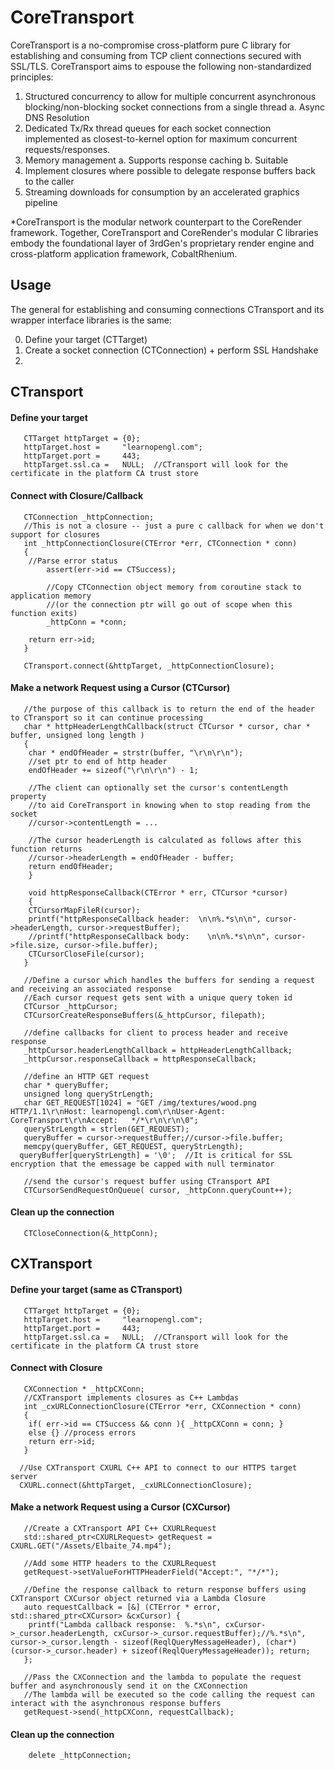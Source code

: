 # CoreTransport

CoreTransport is a no-compromise cross-platform pure C library for establishing and consuming from TCP client connections secured with SSL/TLS.  CoreTransport aims to espouse the following non-standardized principles:

1.  Structured concurrency to allow for multiple concurrent asynchronous blocking/non-blocking socket connections from a single thread
    a.  Async DNS Resolution
2.  Dedicated Tx/Rx thread queues for each socket connection implemented as closest-to-kernel option for maximum concurrent     requests/responses.
3.  Memory management
      a.  Supports response caching
      b.  Suitable 
4.  Implement closures where possible to delegate response buffers back to the caller
5.  Streaming downloads for consumption by an accelerated graphics pipeline

*CoreTransport is the modular network counterpart to the CoreRender framework.  Together, CoreTransport and CoreRender's modular C libraries embody the foundational layer of 3rdGen's proprietary render engine and cross-platform application framework, CobaltRhenium. 

## Usage

The general for establishing and consuming connections CTransport and its wrapper interface libraries is the same:

0.  Define your target (CTTarget)
1.  Create a socket connection (CTConnection) + perform SSL Handshake
2.  

## CTransport

####  Define your target
```
   CTTarget httpTarget = {0};
   httpTarget.host =     "learnopengl.com";
   httpTarget.port =     443;
   httpTarget.ssl.ca =   NULL;  //CTransport will look for the certificate in the platform CA trust store
```

####  Connect with Closure/Callback
```
   CTConnection _httpConnection;
   //This is not a closure -- just a pure c callback for when we don't support for closures
   int _httpConnectionClosure(CTError *err, CTConnection * conn)
   {
   	//Parse error status
    	assert(err->id == CTSuccess);

	    //Copy CTConnection object memory from coroutine stack to application memory 
    	//(or the connection ptr will go out of scope when this function exits)
    	_httpConn = *conn;

	return err->id;
   }	
  
   CTransport.connect(&httpTarget, _httpConnectionClosure);
```

####  Make a network Request using a Cursor (CTCursor)
```
   //the purpose of this callback is to return the end of the header to CTransport so it can continue processing
   char * httpHeaderLengthCallback(struct CTCursor * cursor, char * buffer, unsigned long length )
   {
   	char * endOfHeader = strstr(buffer, "\r\n\r\n");
	//set ptr to end of http header
	endOfHeader += sizeof("\r\n\r\n") - 1;

	//The client can optionally set the cursor's contentLength property
	//to aid CoreTransport in knowing when to stop reading from the socket
	//cursor->contentLength = ...

	//The cursor headerLength is calculated as follows after this function returns
	//cursor->headerLength = endOfHeader - buffer;
	return endOfHeader;
	}

	void httpResponseCallback(CTError * err, CTCursor *cursor)
	{
	CTCursorMapFileR(cursor);
	printf("httpResponseCallback header:  \n\n%.*s\n\n", cursor->headerLength, cursor->requestBuffer);
	//printf("httpResponseCallback body:    \n\n%.*s\n\n", cursor->file.size, cursor->file.buffer);
	CTCursorCloseFile(cursor);
   }

   //Define a cursor which handles the buffers for sending a request and receiving an associated response
   //Each cursor request gets sent with a unique query token id
   CTCursor _httpCursor;
   CTCursorCreateResponseBuffers(&_httpCursor, filepath);

   //define callbacks for client to process header and receive response
   _httpCursor.headerLengthCallback = httpHeaderLengthCallback;
   _httpCursor.responseCallback = httpResponseCallback;

   //define an HTTP GET request
   char * queryBuffer;
   unsigned long queryStrLength;
   char GET_REQUEST[1024] = "GET /img/textures/wood.png HTTP/1.1\r\nHost: learnopengl.com\r\nUser-Agent: CoreTransport\r\nAccept: 	*/*\r\n\r\n\0";
   queryStrLength = strlen(GET_REQUEST);
   queryBuffer = cursor->requestBuffer;//cursor->file.buffer;
   memcpy(queryBuffer, GET_REQUEST, queryStrLength);
  queryBuffer[queryStrLength] = '\0';  //It is critical for SSL encryption that the emessage be capped with null terminator

   //send the cursor's request buffer using CTransport API
   CTCursorSendRequestOnQueue( cursor, _httpConn.queryCount++);	
```
####  Clean up the connection
```
   CTCloseConnection(&_httpConn);
```

##  CXTransport

####  Define your target (same as CTransport)
```
   CTTarget httpTarget = {0};
   httpTarget.host =     "learnopengl.com";
   httpTarget.port =     443;
   httpTarget.ssl.ca =   NULL;  //CTransport will look for the certificate in the platform CA trust store
```

####  Connect with Closure
```
   CXConnection * _httpCXConn;
   //CXTransport implements closures as C++ Lambdas
   int _cxURLConnectionClosure(CTError *err, CXConnection * conn)
   {
	if( err->id == CTSuccess && conn ){ _httpCXConn = conn; }
	else {} //process errors
	return err->id;
   }

  //Use CXTransport CXURL C++ API to connect to our HTTPS target server
  CXURL.connect(&httpTarget, _cxURLConnectionClosure);
```

####  Make a network Request using a Cursor (CXCursor)
```
   //Create a CXTransport API C++ CXURLRequest
   std::shared_ptr<CXURLRequest> getRequest = CXURL.GET("/Assets/Elbaite_74.mp4");
	
   //Add some HTTP headers to the CXURLRequest
   getRequest->setValueForHTTPHeaderField("Accept:", "*/*");
	
   //Define the response callback to return response buffers using CXTransport CXCursor object returned via a Lambda Closure
   auto requestCallback = [&] (CTError * error, std::shared_ptr<CXCursor> &cxCursor) { 
	printf("Lambda callback response:  %.*s\n", cxCursor->_cursor.headerLength, cxCursor->_cursor.requestBuffer);//%.*s\n", cursor->_cursor.length - sizeof(ReqlQueryMessageHeader), (char*)(cursor->_cursor.header) + sizeof(ReqlQueryMessageHeader)); return;  
   };

   //Pass the CXConnection and the lambda to populate the request buffer and asynchronously send it on the CXConnection
   //The lambda will be executed so the code calling the request can interact with the asynchronous response buffers
   getRequest->send(_httpCXConn, requestCallback);
```

####  Clean up the connection
```
    delete _httpConnection;
```

